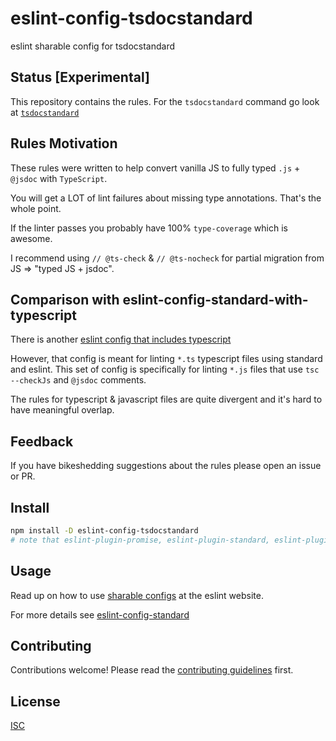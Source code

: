 # eslint-config-tsdocstandard

eslint sharable config for tsdocstandard

## Status [Experimental]

This repository contains the rules. For the `tsdocstandard`
command go look at [`tsdocstandard`](https://github.com/Raynos/tsdocstandard)

## Rules Motivation

These rules were written to help convert vanilla JS to fully
typed `.js` + `@jsdoc` with `TypeScript`.

You will get a LOT of lint failures about missing type annotations.
That's the whole point.

If the linter passes you probably have 100% `type-coverage` which
is awesome.

I recommend using `// @ts-check` & `// @ts-nocheck` for partial
migration from JS => "typed JS + jsdoc".

## Comparison with eslint-config-standard-with-typescript

There is another [eslint config that includes typescript](https://github.com/standard/eslint-config-standard-with-typescript)

However, that config is meant for linting `*.ts` typescript files using standard
and eslint. This set of config is specifically for linting `*.js` files
that use `tsc --checkJs` and `@jsdoc` comments.

The rules for typescript & javascript files are quite divergent and it's
hard to have meaningful overlap.

## Feedback

If you have bikeshedding suggestions about the rules please
open an issue or PR.

## Install

```bash
npm install -D eslint-config-tsdocstandard
# note that eslint-plugin-promise, eslint-plugin-standard, eslint-plugin-node, eslint-plugin-import & eslint-config-standard are required peer dependencies
```

## Usage

Read up on how to use [sharable configs](http://eslint.org/docs/developer-guide/shareable-configs) at the eslint website.

For more details see [eslint-config-standard](https://github.com/feross/eslint-config-standard)

## Contributing

Contributions welcome! Please read the [contributing guidelines](CONTRIBUTING.md) first.

## License

[ISC](LICENSE.md)
